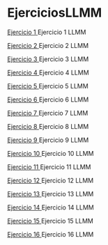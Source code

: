 # EjerciciosLLMM
<A HREF="https://github.com/DaniMa02/EjerciciosLLMM/blob/main/Tema%201/Ejercicio%201"> Ejercicio 1 <A/>                    Ejercicio 1 LLMM
  
<A HREF="https://github.com/DaniMa02/EjerciciosLLMM/blob/main/Tema%201/Ejercicio%202"> Ejercicio 2 <A/>                    Ejercicio 2 LLMM
  
<A HREF="https://github.com/DaniMa02/EjerciciosLLMM/blob/main/Tema%201/Ejercicio%203"> Ejercicio 3 <A/>                    Ejercicio 3 LLMM
  
<A HREF="https://github.com/DaniMa02/prueba/blob/main/README.md"> Ejercicio 4 <A/>                                         Ejercicio 4 LLMM
  
<A HREF="https://github.com/DaniMa02/EjerciciosLLMM/blob/main/Tema%201/Ejercicio%205"> Ejercicio 5 <A/>                    Ejercicio 5 LLMM
  
<A HREF="https://github.com/DaniMa02/EjerciciosLLMM/blob/main/Tema%201/Ejercicio%206"> Ejercicio 6 <A/>                    Ejercicio 6 LLMM
          
<A HREF="https://github.com/DaniMa02/EjerciciosLLMM/blob/main/Tema%201/Ejercicio%207"> Ejercicio 7 <A/>                    Ejercicio 7 LLMM
  
<A HREF="https://github.com/DaniMa02/EjerciciosLLMM/blob/main/Tema%201/Ejercicio%208"> Ejercicio 8 <A/>                    Ejercicio 8 LLMM

<A HREF="https://github.com/DaniMa02/EjerciciosLLMM/blob/main/Tema%201/Ejercicio%209"> Ejercicio 9 <A/>                    Ejercicio 9 LLMM
  
<A HREF="https://github.com/DaniMa02/EjerciciosLLMM/blob/main/Tema%201/Ejercicio%2010"> Ejercicio 10 <A/>                  Ejercicio 10 LLMM
  
<A HREF="https://github.com/DaniMa02/EjerciciosLLMM/blob/main/Tema%201/Ejercicio%2011"> Ejercicio 11 <A/>                  Ejercicio 11 LLMM
  
<A HREF="https://github.com/DaniMa02/EjerciciosLLMM/blob/main/Tema%201/Ejercicio%2012"> Ejercicio 12 <A/>                  Ejercicio 12 LLMM
  
<A HREF="https://github.com/DaniMa02/EjerciciosLLMM/tree/main/Tema%201/Ejercicio%2013"> Ejercicio 13 <A/>                  Ejercicio 13 LLMM
  
<A HREF="https://github.com/DaniMa02/EjerciciosLLMM/blob/main/Tema%201/Ejercicio%2014.html"> Ejercicio 14 <A/>             Ejercicio 14 LLMM
  
<A HREF="https://github.com/DaniMa02/EjerciciosLLMM/blob/main/Tema%201/Ejercicio%2015.html"> Ejercicio 15 <A/>             Ejercicio 15 LLMM
  
<A HREF="https://github.com/DaniMa02/EjerciciosLLMM/blob/main/Tema%201/Ejercicio%2016.html"> Ejercicio 16 <A/>             Ejercicio 16 LLMM
  
<A HREF=""> <A/>
<A HREF=""> <A/>
<A HREF=""> <A/>
<A HREF=""> <A/>
<A HREF=""> <A/>
<A HREF=""> <A/>
<A HREF=""> <A/>
<A HREF=""> <A/>
<A HREF=""> <A/>
<A HREF=""> <A/>
